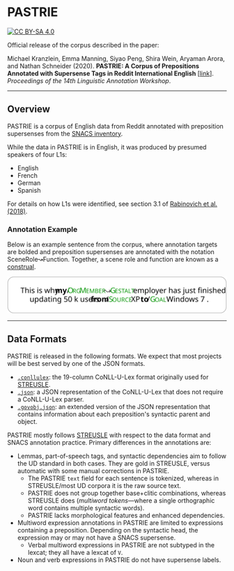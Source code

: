 # PASTRIE
[![CC BY-SA 4.0][cc-by-sa-shield]][cc-by-sa]

Official release of the corpus described in the paper:

Michael Kranzlein, Emma Manning, Siyao Peng, Shira Wein, Aryaman Arora, and Nathan Schneider (2020).
**PASTRIE: A Corpus of Prepositions Annotated with Supersense Tags in Reddit International English** [[link](https://www.aclweb.org/anthology/2020.law-1.10/)].
_Proceedings of the 14th Linguistic Annotation Workshop_.

---

## Overview
PASTRIE is a corpus of English data from Reddit annotated with preposition supersenses from the [SNACS inventory](https://arxiv.org/abs/1704.02134).

While the data in PASTRIE is in English, it was produced by presumed speakers of four L1s:
- English
- French
- German
- Spanish

For details on how L1s were identified, see section 3.1 of [Rabinovich et al. (2018)](https://www.aclweb.org/anthology/Q18-1024.pdf).

### Annotation Example
Below is an example sentence from the corpus, where annotation targets are bolded and preposition supersenses are annotated with the notation SceneRole↝Function. Together, a scene role and function are known as a [construal](https://www.aclweb.org/anthology/S17-1022.pdf).

![](annotation_example.svg)

---

## Data Formats
PASTRIE is released in the following formats. We expect that most projects will be best served by one of the JSON formats.

- [`.conllulex`](https://github.com/nert-nlp/streusle/blob/master/CONLLULEX.md): the 19-column CoNLL-U-Lex format originally used for [STREUSLE](https://github.com/nert-nlp/streusle).
- [`.json`](https://github.com/nert-nlp/streusle/blob/master/CONLLULEX.md#remarks): a JSON representation of the CoNLL-U-Lex that does not require a CoNLL-U-Lex parser.
- [`.govobj.json`](https://github.com/nert-nlp/streusle/blob/master/govobj.py): an extended version of the JSON representation that contains information about each preposition's syntactic parent and object.

PASTRIE mostly follows [STREUSLE](https://github.com/nert-nlp/streusle) with respect to the data format and SNACS annotation practice. Primary differences in the annotations are:
- Lemmas, part-of-speech tags, and syntactic dependencies aim to follow the UD standard in both cases. They are gold in STREUSLE, versus automatic with some manual corrections in PASTRIE.
  * The PASTRIE `text` field for each sentence is tokenized, whereas in STREUSLE/most UD corpora it is the raw source text.
  * PASTRIE does not group together base+clitic combinations, whereas STREUSLE does (_multiword tokens_—where a single orthographic word contains multiple syntactic words).
  * PASTRIE lacks morphological features and enhanced dependencies.
- Multiword expression annotations in PASTRIE are limited to expressions containing a preposition. Depending on the syntactic head, the expression may or may not have a SNACS supersense.
  * Verbal multiword expressions in PASTRIE are not subtyped in the lexcat; they all have a lexcat of `V`.
- Noun and verb expressions in PASTRIE do not have supersense labels.

[cc-by-sa]: http://creativecommons.org/licenses/by-sa/4.0/
[cc-by-sa-shield]: https://img.shields.io/badge/License-CC%20BY--SA%204.0-lightgrey.svg
